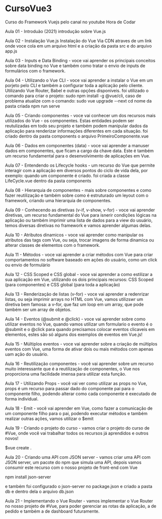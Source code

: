 # CursoVue3
 Curso do Framework Vuejs pelo canal no youtube Hora de Codar

Aula 01 - Introduão (2021) 
introdução sobre Vue.js 

Aula 02 - Instalação Vue.js 
Instalação do Vue Via CDN atraves de um link
onde voce cola em um arquivo html e a criação da pasta src e do arquivo 
app.js

Aula 03 - Inputs e Data Binding - voce vai aprender os principais conceitos sobre data binding no Vue e também como tratar o envio de inputs de formulários com o framework.

Aula 04 - Utilizando o Vue CLI - voce vai aprender a instalar o Vue em um porjeto pelo CLI e também a 
configurar toda a aplicação pelo cliente. Utilizando Vue Router, Babel e outras opções disponíveis.
foi utilizado o comando para criar o projeto: sudo npm install -g @vue/cli, caso de problema atualize
com o comando: sudo vue upgrade --next
cd nome da pasta criada
npm run serve

Aula 05 - Criando componentes - voce vai conhecer um dos recursos mais utilizados do Vue - os componentes. Estas entidades podem ser reutulizadas em todo seu projeto e também podem manipular dados da aplicação para renderizar informações diferentes em cada situação.
foi criado dentro da pasta components o arquivo PrimeiroComponente.vue

Aula 06 - Dados em componentes (data) - voce vai aprender a manuser dados em componentes, que ficam a cargo da chave data. Este é também um recurso fundamental para o desenvolvimento de aplicações em Vue.

Aula 07 - Entendendo os Lifecycle hooks - um recurso do Vue que permite interagir com a aplicação em diversos pontos do ciclo de vida dela, por exemplo: quando um componente é criado.
foi criada a classe LifeCycle.vue dentro da pasta components

Aula 08 - Hierarquia de componentes - mais sobre componentes e como fazer reutilização e também sobre como é estruturado um leyout com o framework, criando uma hierarquia de componentes.

Aula 09 - Conhecendo as diretivas (v-if, v-show, v-for) - voce vai aprender diretivas, um recurso fundamental do Vue para isnerir condições lógicas na aplicação ou também imprimir uma lista de dados para a view do usuário, temos diversas diretivas no framework e vamos aprender algumas delas.

Aula 10 - Atributos dinamicos - voce vai aprender como manipular os atributos das tags com Vue, ou seja, trocar imagens de forma dinamica ou alterar classes de elementos com o framework.

Aula 11 - Métodos - voce vai aprender a criar métodos com Vue para criar comportamentos no software baseado em ações do usuário, como um click ou envio de formulário

Aula 12 - CSS Scoped e CSS global - voce vai aprender a como estilizar a sua aplicação em Vue, utilizando os dois principais recursos: CSS Scoped (para componentes) e CSS global (para toda a aplicação)

Aula 13 - Renderização de listas (v-for) - voce vai aprender a redenrizar listas, ou seja imprimir arrays no HTML com Vue, vamos utilizswr um diretiva bem famosa: a v-for, que faz um loop em um array, que pode também ser um array de objetos.

Aula 14 - Eventos (@submit e @click) - voce vai aprender sobre como utilizar eventos no Vue, quando vamos utilizar um formulario o evento é o @submit e o @click para quando precisamos colocar eventos clicaveis em elementos, estes são só alguns dos exemplos de eventos em Vue.js!

Aula 15 - Múltiplos eventos - voce vai aprender sobre a criação de múltiplos eventos com Vue, uma forma de ativar dois ou mais métodos com apenas uam ação do usuário.

Aula 16 - Reutilização componentes - você vai aprender sobre um recurso muito interessante que é a reutilização de componentes, o Vue nos proporciona uma facilidade imensa para utilizar esta função.

Aula 17 - Utilizando Props - você vai ver como utilizar as props no Vue, props é um recurso para passar dado do componente pai para o componente filho, podendo alterar como cada componente é executado de forma individual.

Aula 18 - Emit - você vai aprender em Vue, como fazer a comunicação de um componente filho para o pai, podendo executar métodos e também realizar outras ações, vamos utilizar o $emit

Aula 19 - Criando o projeto do curso - vamos criar o projeto do curso de #Vue, onde você vai trabalhar todos os recursos já aprendidos e outros novos!

$vue create .

Aula 20 - Criando uma API com JSON server - vamos criar uma API com JSON server, um pacote do npm que simula uma API, depois vamos consumir este recurso com o nosso projeto de front-end com Vue

npm install json-server

e também foi configurado o json-server no package.json e criado a pasta db e dentro dela o arquivo db.json

Aula 21 - Implementando o Vue Router - vamos implementar o Vue Router no nosso projeto de #Vue, para poder gerenciar as rotas da aplicação, a de pedido e também a de dashboard futuramente.
